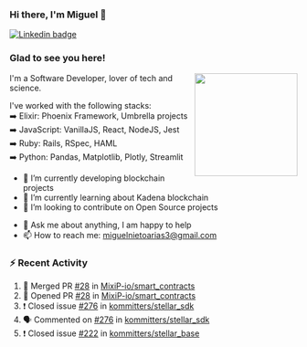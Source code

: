### Hi there, I'm Miguel 👋

<a href="https://linkedin.com/in/miguelnietoa/" target="_blank" rel="noopener noreferrer">
  <img src="https://img.shields.io/badge/-LinkedIn-0e76a8?style=flat-square&logo=Linkedin&logoColor=white" alt="Linkedin badge">
</a>
<!-- [![Website Badge](https://img.shields.io/badge/Website-3b5998?style=flat-square&logo=google-chrome&logoColor=white)](#notavailablenow#) 

<img src="https://i.imgur.com/tbrLrt5.gif" width=400 alt="Coding GIF" align="right"/>
-->


### Glad to see you here!
<a href="https://github.com/miguelnietoa"><img src="https://github-readme-stats-git-masterrstaa-rickstaa.vercel.app/api?username=miguelnietoa&show_icons=true&hide_border=true&count_private=true&include_all_commits=true&theme=tokyonight" height="180em" align="right"/></a>
I'm a Software Developer, lover of tech and science. 

I've worked with the following stacks:\
➡️ Elixir: Phoenix Framework, Umbrella projects\
➡️ JavaScript: VanillaJS, React, NodeJS, Jest\
➡️ Ruby: Rails, RSpec, HAML\
➡️ Python: Pandas, Matplotlib, Plotly, Streamlit

- 🔭 I’m currently developing blockchain projects
- 🌱 I’m currently learning about Kadena blockchain
- 👯 I’m looking to contribute on Open Source projects
<!-- 
- 😄 I just finished a Machine Learning course! 
- 🤔 I’m looking for help with ...
-->
- 💬 Ask me about anything, I am happy to help
- 📫 How to reach me: miguelnietoarias3@gmail.com


### ⚡ Recent Activity

<!--START_SECTION:activity-->
1. 🎉 Merged PR [#28](https://github.com/MixiP-io/smart_contracts/pull/28) in [MixiP-io/smart_contracts](https://github.com/MixiP-io/smart_contracts)
2. 💪 Opened PR [#28](https://github.com/MixiP-io/smart_contracts/pull/28) in [MixiP-io/smart_contracts](https://github.com/MixiP-io/smart_contracts)
3. ❗️ Closed issue [#276](https://github.com/kommitters/stellar_sdk/issues/276) in [kommitters/stellar_sdk](https://github.com/kommitters/stellar_sdk)
4. 🗣 Commented on [#276](https://github.com/kommitters/stellar_sdk/issues/276) in [kommitters/stellar_sdk](https://github.com/kommitters/stellar_sdk)
5. ❗️ Closed issue [#222](https://github.com/kommitters/stellar_base/issues/222) in [kommitters/stellar_base](https://github.com/kommitters/stellar_base)
<!--END_SECTION:activity-->
